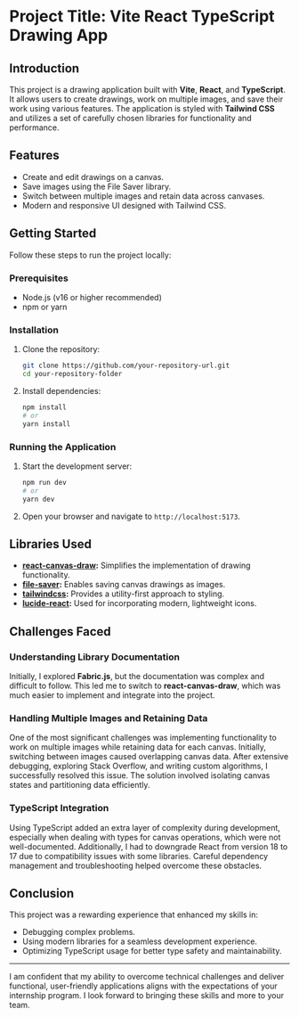 # Project Title: Vite React TypeScript Drawing App

## Introduction
This project is a drawing application built with **Vite**, **React**, and **TypeScript**. It allows users to create drawings, work on multiple images, and save their work using various features. The application is styled with **Tailwind CSS** and utilizes a set of carefully chosen libraries for functionality and performance.

## Features
- Create and edit drawings on a canvas.
- Save images using the File Saver library.
- Switch between multiple images and retain data across canvases.
- Modern and responsive UI designed with Tailwind CSS.

## Getting Started
Follow these steps to run the project locally:

### Prerequisites
- Node.js (v16 or higher recommended)
- npm or yarn

### Installation
1. Clone the repository:
   ```bash
   git clone https://github.com/your-repository-url.git
   cd your-repository-folder
   ```
2. Install dependencies:
   ```bash
   npm install
   # or
   yarn install
   ```

### Running the Application
1. Start the development server:
   ```bash
   npm run dev
   # or
   yarn dev
   ```
2. Open your browser and navigate to `http://localhost:5173`.

## Libraries Used
- **[react-canvas-draw](https://www.npmjs.com/package/react-canvas-draw):** Simplifies the implementation of drawing functionality.
- **[file-saver](https://www.npmjs.com/package/file-saver):** Enables saving canvas drawings as images.
- **[tailwindcss](https://tailwindcss.com):** Provides a utility-first approach to styling.
- **[lucide-react](https://www.npmjs.com/package/lucide-react):** Used for incorporating modern, lightweight icons.

## Challenges Faced
### Understanding Library Documentation
Initially, I explored **Fabric.js**, but the documentation was complex and difficult to follow. This led me to switch to **react-canvas-draw**, which was much easier to implement and integrate into the project.

### Handling Multiple Images and Retaining Data
One of the most significant challenges was implementing functionality to work on multiple images while retaining data for each canvas. Initially, switching between images caused overlapping canvas data. After extensive debugging, exploring Stack Overflow, and writing custom algorithms, I successfully resolved this issue. The solution involved isolating canvas states and partitioning data efficiently.

### TypeScript Integration
Using TypeScript added an extra layer of complexity during development, especially when dealing with types for canvas operations, which were not well-documented. Additionally, I had to downgrade React from version 18 to 17 due to compatibility issues with some libraries. Careful dependency management and troubleshooting helped overcome these obstacles.

## Conclusion
This project was a rewarding experience that enhanced my skills in:
- Debugging complex problems.
- Using modern libraries for a seamless development experience.
- Optimizing TypeScript usage for better type safety and maintainability.

---
I am confident that my ability to overcome technical challenges and deliver functional, user-friendly applications aligns with the expectations of your internship program. I look forward to bringing these skills and more to your team.
